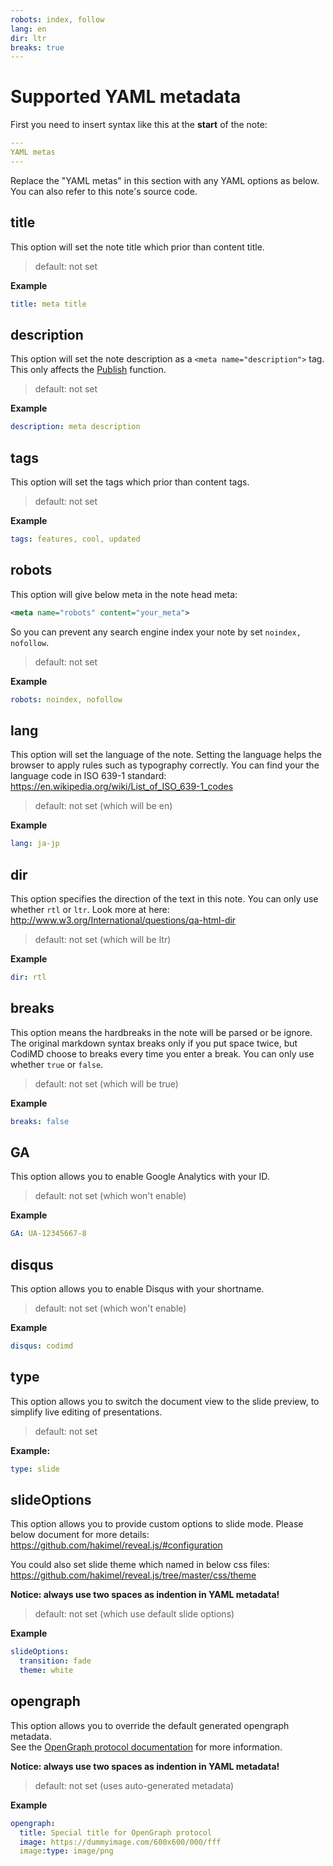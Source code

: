 ```yaml
---
robots: index, follow
lang: en
dir: ltr
breaks: true
---
```


# Supported YAML metadata

First you need to insert syntax like this at the **start** of the note:
```yaml
---
YAML metas
---
```

Replace the "YAML metas" in this section with any YAML options as below.
You can also refer to this note's source code.

## title

This option will set the note title which prior than content title.

> default: not set

**Example**
```yml
title: meta title
```

## description

This option will set the note description as a `<meta name="description">` tag. This only affects the [Publish](../features#Share-Notes) function.

> default: not set

**Example**
```yml
description: meta description
```

## tags

This option will set the tags which prior than content tags.

> default: not set

**Example**
```yml
tags: features, cool, updated
```

## robots

This option will give below meta in the note head meta:
```xml
<meta name="robots" content="your_meta">
```
So you can prevent any search engine index your note by set `noindex, nofollow`.

> default: not set

**Example**
```yml
robots: noindex, nofollow
```

## lang

This option will set the language of the note.
Setting the language helps the browser to apply rules such as typography correctly.
You can find your the language code in ISO 639-1 standard:
<https://en.wikipedia.org/wiki/List_of_ISO_639-1_codes>

> default: not set (which will be en)

**Example**
```yml
lang: ja-jp
```

## dir

This option specifies the direction of the text in this note.
You can only use whether `rtl` or `ltr`.
Look more at here:
<http://www.w3.org/International/questions/qa-html-dir>

> default: not set (which will be ltr)

**Example**
```yml
dir: rtl
```

## breaks

This option means the hardbreaks in the note will be parsed or be ignore.
The original markdown syntax breaks only if you put space twice, but CodiMD choose to breaks every time you enter a break.
You can only use whether `true` or `false`.

> default: not set (which will be true)

**Example**
```yml
breaks: false
```

## GA

This option allows you to enable Google Analytics with your ID.

> default: not set (which won't enable)

**Example**
```yml
GA: UA-12345667-8
```

## disqus

This option allows you to enable Disqus with your shortname.

> default: not set (which won't enable)

**Example**
```yml
disqus: codimd
```

## type

This option allows you to switch the document view to the slide preview, to simplify live editing of presentations.

> default: not set

**Example:**
```yml
type: slide
```

## slideOptions

This option allows you to provide custom options to slide mode.
Please below document for more details:
<https://github.com/hakimel/reveal.js/#configuration>

You could also set slide theme which named in below css files:
<https://github.com/hakimel/reveal.js/tree/master/css/theme>

**Notice: always use two spaces as indention in YAML metadata!**

> default: not set (which use default slide options)

**Example**
```yml
slideOptions:
  transition: fade
  theme: white
```

## opengraph

This option allows you to override the default generated opengraph metadata.  
See the [OpenGraph protocol documentation](https://ogp.me) for more information.

**Notice: always use two spaces as indention in YAML metadata!**

> default: not set (uses auto-generated metadata) 

**Example**
```yml
opengraph:
  title: Special title for OpenGraph protocol
  image: https://dummyimage.com/600x600/000/fff
  image:type: image/png
```
